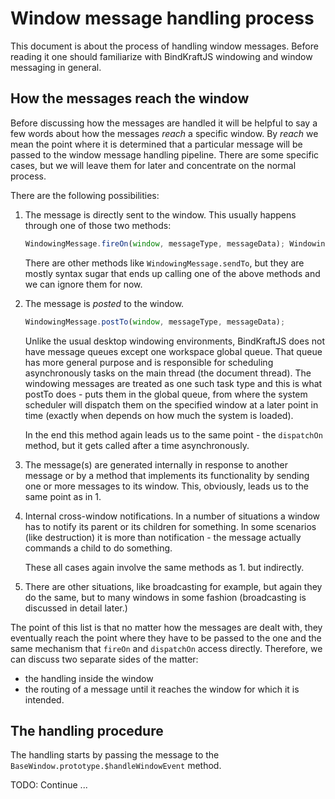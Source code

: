 # Window message handling process

This document is about the process of handling window messages. Before reading it one should familiarize with BindKraftJS windowing and window messaging in general.

## How the messages reach the window

Before discussing how the messages are handled it will be helpful to say a few words about how the messages _reach_ a specific window. By _reach_ we mean the point where it is determined that a particular message will be passed to the window message handling pipeline. There are some specific cases, but we will leave them for later and concentrate on the normal process.

There are the following possibilities:

1. The message is directly sent to the window. This usually happens through one of those two methods:

    ```Javascript
    WindowingMessage.fireOn(window, messageType, messageData); WindowingMessage.prototype.dispatchOn(window);
    ```

    There are other methods like `WindowingMessage.sendTo`, but they are mostly syntax sugar that ends up calling one of the above methods and we can ignore them for now.

2. The message is _posted_ to the window.

    ```Javascript
    WindowingMessage.postTo(window, messageType, messageData);
    ```

    Unlike the usual desktop windowing environments, BindKraftJS does not have message queues except one workspace global queue. That queue has more general purpose and is responsible for scheduling asynchronously tasks on the main thread (the document thread). The windowing messages are treated as one such task type and this is what postTo does - puts them in the global queue, from where the system scheduler will dispatch them on the specified window at a later point in time (exactly when depends on how much the system is loaded). 

    In the end this method again leads us to the same point - the `dispatchOn` method, but it gets called after a time asynchronously.

3. The message(s) are generated internally in response to another message or by a method that implements its functionality by sending one or more messages to its window. This, obviously, leads us to the same point as in 1.

4. Internal cross-window notifications. In a number of situations a window has to notify its parent or its children for something. In some scenarios (like destruction) it is more than notification - the message actually commands a child to do something.

    These all cases again involve the same methods as 1. but indirectly.

5. There are other situations, like broadcasting for example, but again they do the same, but to many windows in some fashion (broadcasting is discussed in detail later.)

The point of this list is that no matter how the messages are dealt with, they eventually reach the point where they have to be passed to the one and the same mechanism that `fireOn` and `dispatchOn` access directly. Therefore, we can discuss two separate sides of the matter:

 - the handling inside the window
 - the routing of a message until it reaches the window for which it is intended.

## The handling procedure

The handling starts by passing the message to the `BaseWindow.prototype.$handleWindowEvent` method.

TODO: Continue ...